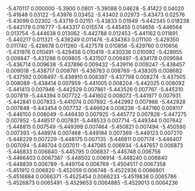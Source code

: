 -5.470117 0.000000
-5.3900 0.0801
-5.39088 0.04628
-5.41422 0.04020
-5.41648 0.03122
-5.43976 0.03452
-5.43402 0.02973
-5.43473 0.02576
-5.43099 0.02302
-5.43719 0.02151
-5.43833 0.01949
-5.442345 0.018238
-5.442179 0.016777
-5.443317 0.015574
-5.445455 0.014656
-5.446564 0.013754
-5.444638 0.013062
-5.442788 0.012453
-5.441162 0.011891
-5.440217 0.011321
-5.436249 0.011476
-5.434383 0.011100
-5.429350 0.011740
-5.428678 0.011260
-5.427578 0.010856
-5.429760 0.010656
-5.431976 0.010491
-5.429456 0.010419
-5.430338 0.010092
-5.428955 0.009847
-5.431286 0.009805
-5.431507 0.009497
-5.434178 0.009584
-5.436714 0.009638
-5.437896 0.009432
-5.439116 0.009247
-5.438457 0.009018
-5.438717 0.008781
-5.436783 0.008769
-5.438305 0.008682
-5.437592 0.008497
-5.438910 0.008397
-5.437798 0.008274
-5.437505 0.008089
-5.438414 0.007959
-5.441005 0.008204
-5.442025 0.008092
-5.441413 0.007946
-5.442529 0.007861
-5.443526 0.007767
-5.445310 0.007819
-5.444394 0.007722
-5.441602 0.008073
-5.441977 0.007931
-5.442841 0.007833
-5.441074 0.007892
-5.442992 0.007986
-5.442928 0.007848
-5.443454 0.007732
-5.446624 0.008236
-5.447160 0.008117
-5.446150 0.008049
-5.446430 0.007925
-5.445772 0.007828
-5.447275 0.007852
-5.448517 0.007831
-5.448533 0.007714
-5.449344 0.007642
-5.448815 0.007549
-5.449399 0.007464
-5.450821 0.007494
-5.450590 0.007393
-5.448974 0.007468
-5.449184 0.007369
-5.449123 0.007270
-5.448229 0.007229
-5.448175 0.007135
-5.446811 0.007174
-5.446407 0.007094
-5.446704 0.007011
-5.447085 0.006934
-5.447657 0.006873
-5.446833 0.006840
-5.445795 0.006837
-5.445748 0.006756
-5.4466403 0.0067367
-5.448502 0.006914
-5.448240 0.006840
-5.448839 0.006789
-5.449704 0.006769
-5.4504517 0.0067358
-5.451912 0.006820
-5.452059 0.006748
-5.4522936 0.0066801
-5.4516884 0.0066371
-5.4525454 0.0066233
-5.4519838 0.0065786
-5.4526873 0.0065491
-5.4529653 0.0064885
-5.4529013 0.0064236

